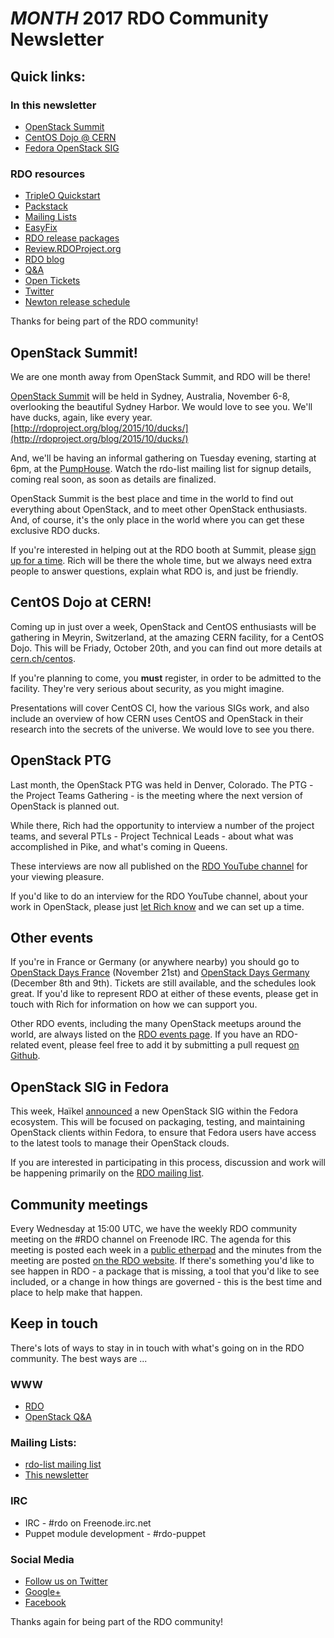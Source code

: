 # _MONTH_ 2017 RDO Community Newsletter

## Quick links:

### In this newsletter

* [OpenStack Summit](http://openstack.org/summit)
* [CentOS Dojo @ CERN](http://cern.ch/centos)
* [Fedora OpenStack SIG](https://www.redhat.com/archives/rdo-list/2017-October/msg00026.html)

### RDO resources

* [TripleO Quickstart](http://rdoproject.org/tripleo)
* [Packstack](http://rdoproject.org/install/packstack/)
* [Mailing Lists](https://www.rdoproject.org/contribute/mailing-lists/)
* [EasyFix](https://github.com/redhat-openstack/easyfix)
* [RDO release packages](https://trunk.rdoproject.org/)
* [Review.RDOProject.org](http://review.rdoproject.org/)
* [RDO blog](http://rdoproject.org/blog)
* [Q&A](http://ask.openstack.org/)
* [Open Tickets](http://tm3.org/rdobugs)
* [Twitter](http://twitter.com/rdocommunity)
* [Newton release schedule](http://releases.openstack.org/newton/schedule.html)

Thanks for being part of the RDO community!

## OpenStack Summit!

We are one month away from OpenStack Summit, and RDO will be
there!

[OpenStack Summit](http://openstack.org/summit)
will be held in Sydney, Australia, November 6-8,
overlooking the beautiful Sydney Harbor. We would love to see you. We'll
have ducks, again, like every year.
[http://rdoproject.org/blog/2015/10/ducks/](http://rdoproject.org/blog/2015/10/ducks/)

And, we'll be having an informal gathering on Tuesday evening, starting
at 6pm, at the [PumpHouse](http://pumphousesydney.com.au/). Watch the
rdo-list mailing list for signup details, coming real soon, as soon as
details are finalized.

OpenStack Summit is the best place and time in the world to find out
everything about OpenStack, and to meet other OpenStack enthusiasts.
And, of course, it's the only place in the world where you can get these
exclusive RDO ducks.

If you're interested in helping out at the RDO booth at Summit, please
[sign up for a
time](https://etherpad.openstack.org/p/rdo-sydney-summit-booth). Rich
will be there the whole time, but we always need extra people to answer
questions, explain what RDO is, and just be friendly.

## CentOS Dojo at CERN!

Coming up in just over a week, OpenStack and CentOS enthusiasts will be
gathering in Meyrin, Switzerland, at the amazing CERN facility, for a
CentOS Dojo. This will be Friady, October 20th, and you can find out
more details at [cern.ch/centos](http://cern.ch/centos). 

If you're
planning to come, you **must** register, in order to be admitted to the
facility. They're very serious about security, as you might imagine.

Presentations will cover CentOS CI, how the various SIGs work, and also
include an overview of how CERN uses CentOS and OpenStack in their
research into the secrets of the universe. We would love to see you
there.

## OpenStack PTG

Last month, the OpenStack PTG was held in Denver, Colorado. The PTG -
the Project Teams Gathering - is the meeting where the next version of
OpenStack is planned out.

While there, Rich had the opportunity to interview a number of the
project teams, and several PTLs - Project Technical Leads - about what
was accomplished in Pike, and what's coming in Queens.

These interviews are now all published on the [RDO YouTube
channel](http://youtube.com/RDOCommunity) for your viewing pleasure.

If you'd like to do an interview for the RDO YouTube channel, about your
work in OpenStack, please just [let Rich know](mailto:rbowen@redhat.com)
and we can set up a time.

## Other events

If you're in France or Germany (or anywhere nearby) you should go to
[OpenStack Days France](http://www.openstackdayfrance.fr/) (November
21st) and [OpenStack Days Germany](https://www.openstack-dach.org/)
(December 8th and 9th). Tickets are still available, and the schedules
look great. If you'd like to represent RDO at either of these events,
please get in touch with Rich for information on how we can support you.

Other RDO events, including the many OpenStack meetups around the
world, are always listed on the [RDO events page](http://rdoproject.org/events).
If you have an RDO-related event, please feel free to add it by submitting a pull
request [on Github](https://github.com/OSAS/rh-events/blob/master/2016/RDO-Meetups.yml).

## OpenStack SIG in Fedora

This week, Haïkel
[announced](https://www.redhat.com/archives/rdo-list/2017-October/msg00026.html)
a new OpenStack SIG within the Fedora ecosystem. This will be focused on
packaging, testing, and maintaining OpenStack clients within Fedora, to
ensure that Fedora users have access to the latest tools to manage their
OpenStack clouds.

If you are interested in participating in this process, discussion and
work will be happening primarily on the [RDO mailing
list](https://www.redhat.com/mailman/listinfo/rdo-list).

## Community meetings 

Every Wednesday at 15:00 UTC, we have the weekly RDO community meeting
on the #RDO channel on Freenode IRC. The agenda for this meeting is
posted each week in a [public
etherpad](https://etherpad.openstack.org/p/RDO-Meeting) and the minutes
from the meeting are posted [on the RDO
website](https://www.rdoproject.org/community/community-meeting/). If
there's something you'd like to see happen in RDO - a package that is
missing, a tool that you'd like to see included, or a change in how
things are governed - this is the best time and place to help make that
happen.

## Keep in touch 

There's lots of ways to stay in in touch with what's going on in the
RDO community. The best ways are ...

### WWW 
* [RDO](http://rdoproject.org/)
* [OpenStack Q&A](http://ask.openstack.org/ )

### Mailing Lists: 
* [rdo-list mailing list](http://www.redhat.com/mailman/listinfo/rdo-list )
* [This newsletter](http://www.redhat.com/mailman/listinfo/rdo-newsletter )

### IRC 
* IRC - #rdo on Freenode.irc.net
* Puppet module development - #rdo-puppet

### Social Media
* [Follow us on Twitter](http://twitter.com/rdocommunity )
* [Google+](http://tm3.org/rdogplus )
* [Facebook](http://facebook.com/rdocommunity)

Thanks again for being part of the RDO community!

